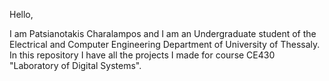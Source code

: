 Hello, 

I am Patsianotakis Charalampos and I am an Undergraduate student of the Electrical and Computer Engineering Department of University of Thessaly.
In this repository I have all the projects I made for course CE430 "Laboratory of Digital Systems".
